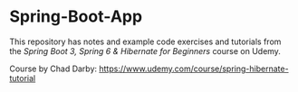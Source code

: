 ﻿# Spring-Boot-App

This repository has notes and example code exercises and tutorials from the <em>Spring Boot 3, Spring 6 & Hibernate for Beginners</em> course on Udemy. 

Course by Chad Darby: https://www.udemy.com/course/spring-hibernate-tutorial
